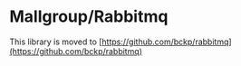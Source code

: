# Mallgroup/Rabbitmq
This library is moved to [https://github.com/bckp/rabbitmq](https://github.com/bckp/rabbitmq)
